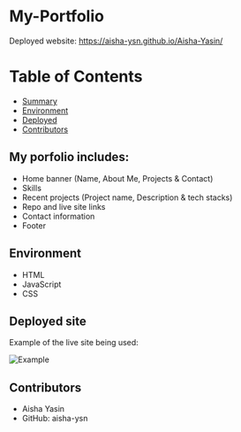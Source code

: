 # My-Portfolio
Deployed website: https://aisha-ysn.github.io/Aisha-Yasin/

# Table of Contents 
  - [Summary](#My-portfolio-includes)
  - [Environment](#environment)
  - [Deployed](#Deployed-site)
  - [Contributors](#contributors)

## My porfolio includes:
* Home banner (Name, About Me, Projects & Contact)
* Skills
* Recent projects (Project name, Description & tech stacks)
* Repo and live site links
* Contact information
* Footer

## Environment
* HTML
* JavaScript
* CSS

## Deployed site
Example of the live site being used:


![Example](https://user-images.githubusercontent.com/83360651/128640196-b285b077-435e-4526-82d2-034f613186de.gif)

## Contributors 
* Aisha Yasin
* GitHub: aisha-ysn
